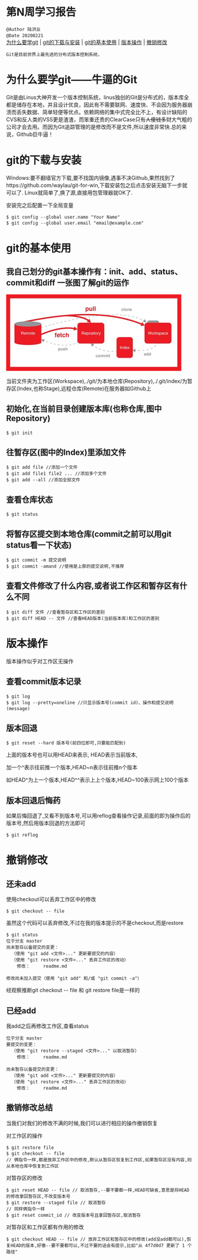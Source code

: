 # 第N周学习报告  
`@Author 陆洪业`  
`@Date 20200221`  
[为什么要学git](#1) | [git的下载与安装](#2) | [git的基本使用](#3) | [版本操作](#4) | [撤销修改](#5)

```
Git是目前世界上最先进的分布式版本控制系统，
```
# <a id='1'>为什么要学git——牛逼的Git</a>
Git是由Linus大神开发一个版本控制系统，linus独创的Git是分布式的，版本库全都是储存在本地，并且设计优良，因此有不需要联网、速度快、不会因为服务器崩溃而丢失数据、简单轻便等优点。依赖网络的集中式完全比不上，有设计缺陷的CVS和反人类的VSS更是渣渣，而笨重还贵的ClearCase只有~~人傻钱多~~财大气粗的公司才会去用。而因为Git追踪管理的是修改而不是文件,所以速度非常快.总的来说，Github巨牛逼！

# <a id='2'>git的下载与安装</a>
Windows:要不翻墙官方下载,要不找国内镜像,遇事不决Github,果然找到了https://github.com/waylau/git-for-win,下载安装包之后点击安装无脑下一步就可以了.
Linux就简单了,换了源,直接用包管理器就OK了.

安装完之后配置一下全局变量
```
$ git config --global user.name "Your Name"
$ git config --global user.email "email@example.com"
```

# <a id='3'>git的基本使用</a>
我自己划分的git基本操作有：init、add、status、commit和diff
一张图了解git的运作
---
![relationship](git_relationship.jpg)

当前文件夹为工作区(Workspace),./git/为本地仓库(Repository),./.git/index/为暂存区(Index,也称Stage),远程仓库(Remote)在服务器如Github上  

初始化,在当前目录创建版本库(也称仓库,图中Repository)
---
```
$ git init
```
往暂存区(图中的Index)里添加文件
---
```
$ git add file //添加一个文件
$ git add file1 file2 ... //添加多个文件
$ git add --all //添加全部文件
```
查看仓库状态
---
```
$ git status
```
将暂存区提交到本地仓库(commit之前可以用git status看一下状态)
---
```
$ git commit -m 提交说明
$ git commit -amand //使用是上那的提交说明,不推荐
```

查看文件修改了什么内容,或者说工作区和暂存区有什么不同
---
```
$ git diff 文件 //查看暂存区和工作区的差别
$ git diff HEAD -- 文件 //查看HEAD版本(当前版本库)和工作区的差别
```

# <a id='4'>版本操作</a>
版本操作似乎对工作区无操作

查看commit版本记录
---
```
$ git log
$ git log --pretty=oneline //只显示版本号(commit id)、操作和提交说明(message)
```
版本回退
---
```
$ git reset --hard 版本号(前四位即可,只要能匹配到)
```
上面的版本号也可以用HEAD来表示,
HEAD表示当前版本,

加一个^表示往前推一个版本,HEAD~n表示往前推n个版本

如HEAD^为上一个版本,HEAD^^表示上上个版本,HEAD~100表示网上100个版本


版本回退后悔药
---
如果后悔回退了,又看不到版本号,可以用reflog查看操作记录,前面的即为操作后的版本号,然后用版本回退的方法即可
```
$ git reflog
```


# <a id='5'>撤销修改</a>

还未add
---
使用checkout可以丢弃工作区中的修改
```
$ git checkout -- file
```
虽然这个代码可以丢弃修改,不过在我的版本提示的不是checkout,而是restore
```
$ git status
位于分支 master
尚未暂存以备提交的变更：
  （使用 "git add <文件>..." 更新要提交的内容）
  （使用 "git restore <文件>..." 丢弃工作区的改动）
	修改：     readme.md

修改尚未加入提交（使用 "git add" 和/或 "git commit -a"）
```
经观察推断git checkout -- file 和 git restore file是一样的


已经add
---

我add之后再修改工作区,查看status
```
位于分支 master
要提交的变更：
  （使用 "git restore --staged <文件>..." 以取消暂存）
	修改：     readme.md

尚未暂存以备提交的变更：
  （使用 "git add <文件>..." 更新要提交的内容）
  （使用 "git restore <文件>..." 丢弃工作区的改动）
	修改：     readme.md
```
撤销修改总结
---
当我们对我们的修改不满的时候,我们可以进行相应的操作撤销恢复

对工作区的操作
```
$ git restore file 
$ git checkout -- file 
// 俩指令一样,都是放弃工作区中的修改,默认从暂存区恢复到工作区,如果暂存区没有内容,则从本地仓库中恢复到工作区  
```
对暂存区的修改
```
$ git reset HEAD -- file // 取消暂存,--要不要都一样,HEAD可缺省,意思是将HEAD的修改拿回暂存区,不改变版本号
$ git restore --staged file // 取消暂存
// 同样俩指令一样
$ git reset commit_id // 改变版本号且拿回暂存区,取消暂存 
```
对暂存区和工作区都有作用的修改
```
$ git checkout HEAD -- file // 放弃工作区和暂存区中的修改(add没add都可以),恢复HEAD的版本,好像--要不要都可以,不过不要的话会有提示,比如"从 4f7d0d7 更新了 1 个路径"
```



